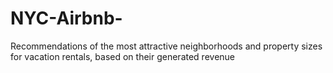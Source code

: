 # NYC-Airbnb-
Recommendations of the most attractive neighborhoods and property sizes for vacation rentals, based on their generated revenue
